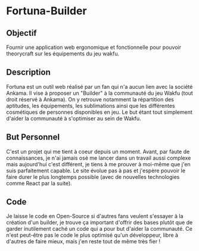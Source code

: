 # Fortuna-Builder

## Objectif

Fournir une application web ergonomique et fonctionnelle pour pouvoir theorycraft sur les équipements du jeu wakfu.

## Description

Fortuna est un outil web réalisé par un fan qui n'a aucun lien avec la société Ankama. Il vise à proposer un "Builder" à la communauté du jeu Wakfu (tout droit réservé à Ankama). On y retrouve notamment la répartition des aptitudes, les équipements, les sublimations ainsi que les différentes cosmétiques de personnes disponibles en jeu. Le but étant tout simplement d'aider la communauté à s'optimiser au sein de Wakfu.

## But Personnel

C'est un projet qui me tient à coeur depuis un moment. Avant, par faute de connaissances, je n'ai jamais osé me lancer dans un travail aussi complexe mais aujourd'hui c'est différent, je tiens à me prouver à moi-même que j'en suis parfaitement capable. Le site évolue pas à pas et j'espère pouvoir le faire durer le plus longtemps possible (avec de nouvelles technologies comme React par la suite).

## Code

Je laisse le code en Open-Source si d'autres fans veulent s'essayer à la création d'un builder, je trouve ça important d'offrir des bases plutôt que de garder inutilement caché un code qui a pour but d'aider la communauté. Ce n'est peut-être pas le code le plus optimisé qu'un développeur, libre à d'autres de faire mieux, mais j'en reste tout de même très fier !

